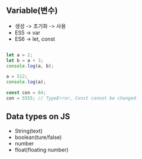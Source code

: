 ## Variable(변수)
- 생성 -> 초기화 -> 사용
- ES5 -> var
- ES6 -> let, const

```js

let a = 2;
let b = a + 3;
console.log(a, b);

a = 512;
console.log(a);

const con = 64;
con = 5555; // TypeError, Const cannot be changed

```

## Data types on JS
- String(text)
- boolean(ture/false)
- number
- float(floating number)

